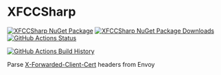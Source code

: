 # XFCCSharp

[![XFCCSharp NuGet Package](https://img.shields.io/nuget/v/XFCCSharp.svg)](https://www.nuget.org/packages/XFCCSharp/) [![XFCCSharp NuGet Package Downloads](https://img.shields.io/nuget/dt/XFCCSharp)](https://www.nuget.org/packages/XFCCSharp) [![GitHub Actions Status](https://github.com/logandavies181/XFCCSharp/workflows/Build/badge.svg?branch=main)](https://github.com/logandavies181/XFCCSharp/actions)

[![GitHub Actions Build History](https://buildstats.info/github/chart/logandavies181/XFCCSharp?branch=main&includeBuildsFromPullRequest=false)](https://github.com/logandavies181/XFCCSharp/actions)


Parse [X-Forwarded-Client-Cert](https://www.envoyproxy.io/docs/envoy/latest/configuration/http/http_conn_man/headers#x-forwarded-client-cert) headers from Envoy
